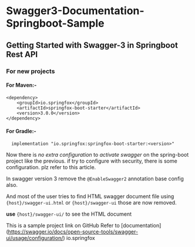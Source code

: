# Swagger3-Documentation-Springboot-Sample
 

## Getting Started with Swagger-3 in Springboot Rest API

### For new projects

#### For Maven:-

```
<dependency>
    <groupId>io.springfox</groupId>
    <artifactId>springfox-boot-starter</artifactId>
    <version>3.0.0</version>
</dependency>
```

#### For Gradle:-

```
  implementation "io.springfox:springfox-boot-starter:<version>"
```

Now there is *no extra configuration* to *activate swagger* on the spring-boot project like the previous. if try to configure with security, there is some configuration. plz refer to this article.

In swagger version 3 remove the ```@EnableSwagger2``` annotation base config also.

And most of the user tries to find HTML swagger document file using ```{host}/swagger-ui.html``` or ```{host}/swagger-ui``` those are now removed.

**use** ```{host}/swagger-ui/``` to see the HTML document

This is a sample project link on GitHub Refer to [documentation] (https://swagger.io/docs/open-source-tools/swagger-ui/usage/configuration/) io.springfox
